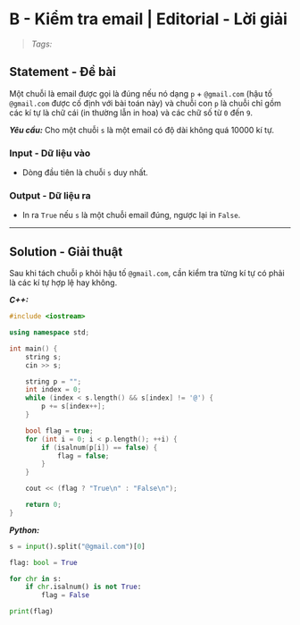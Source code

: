 
# B - Kiểm tra email | Editorial - Lời giải

> *Tags:*

## Statement - Đề bài

Một chuỗi là email được gọi là đúng nếu nó dạng `p` + `@gmail.com` (hậu tố `@gmail.com` được cố định với bài toán này) và chuỗi con `p` là chuỗi chỉ gồm các kí tự là chữ cái (in thường lẫn in hoa) và các chữ số từ `0` đến `9`.

***Yêu cầu:*** Cho một chuỗi `s` là một email có độ dài không quá $10000$ kí tự.

### Input - Dữ liệu vào

- Dòng đầu tiên là chuỗi `s` duy nhất.

### Output - Dữ liệu ra

- In ra `True` nếu `s` là một chuỗi email đúng, ngược lại in `False`.

---

## Solution - Giải thuật

Sau khi tách chuỗi `p` khỏi hậu tố `@gmail.com`, cần kiểm tra từng kí tự có phải là các kí tự hợp lệ hay không.

***C++:***

```cpp
#include <iostream>

using namespace std;

int main() {
    string s;
    cin >> s;

    string p = "";
    int index = 0;
    while (index < s.length() && s[index] != '@') {
        p += s[index++];
    }

    bool flag = true;
    for (int i = 0; i < p.length(); ++i) {
        if (isalnum(p[i]) == false) {
            flag = false;
        }
    }

    cout << (flag ? "True\n" : "False\n");

    return 0;
}
```

***Python:***

```py
s = input().split("@gmail.com")[0]

flag: bool = True

for chr in s:
    if chr.isalnum() is not True:
        flag = False

print(flag)
```
